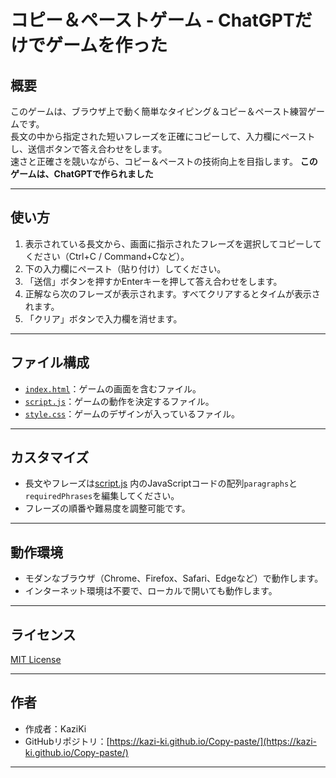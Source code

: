 # コピー＆ペーストゲーム - ChatGPTだけでゲームを作った

## 概要

このゲームは、ブラウザ上で動く簡単なタイピング＆コピー＆ペースト練習ゲームです。  
長文の中から指定された短いフレーズを正確にコピーして、入力欄にペーストし、送信ボタンで答え合わせをします。  
速さと正確さを競いながら、コピー＆ペーストの技術向上を目指します。
**このゲームは、ChatGPTで作られました**

---

## 使い方

1. 表示されている長文から、画面に指示されたフレーズを選択してコピーしてください（Ctrl+C / Command+Cなど）。  
2. 下の入力欄にペースト（貼り付け）してください。  
3. 「送信」ボタンを押すかEnterキーを押して答え合わせをします。  
4. 正解なら次のフレーズが表示されます。すべてクリアするとタイムが表示されます。  
5. 「クリア」ボタンで入力欄を消せます。

---

## ファイル構成

-  [`index.html`](./index.html)：ゲームの画面を含むファイル。  
-  [`script.js`](./script.js)：ゲームの動作を決定するファイル。
-  [`style.css`](./style.css)：ゲームのデザインが入っているファイル。
---

## カスタマイズ

- 長文やフレーズは[script.js](./script.js) 内のJavaScriptコードの配列`paragraphs`と`requiredPhrases`を編集してください。  
- フレーズの順番や難易度を調整可能です。

---

## 動作環境

- モダンなブラウザ（Chrome、Firefox、Safari、Edgeなど）で動作します。  
- インターネット環境は不要で、ローカルで開いても動作します。

---

## ライセンス

[MIT License](./LICENSE)

---

## 作者

- 作成者：KaziKi
- GitHubリポジトリ：[https://kazi-ki.github.io/Copy-paste/](https://kazi-ki.github.io/Copy-paste/)

---
